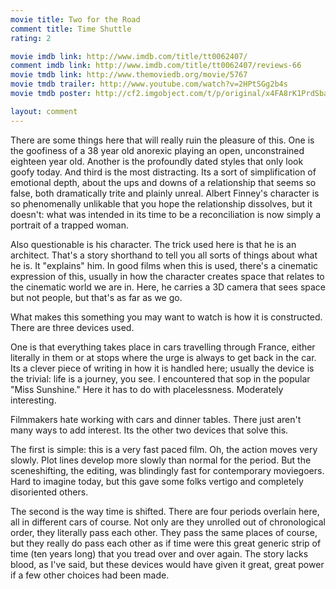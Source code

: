 ```yaml
---
movie title: Two for the Road
comment title: Time Shuttle
rating: 2

movie imdb link: http://www.imdb.com/title/tt0062407/
comment imdb link: http://www.imdb.com/title/tt0062407/reviews-66
movie tmdb link: http://www.themoviedb.org/movie/5767
movie tmdb trailer: http://www.youtube.com/watch?v=2HPtSGg2b4s
movie tmdb poster: http://cf2.imgobject.com/t/p/original/x4FA8rK1PrdSbanxLsMPc4AHPL1.jpg

layout: comment
---
```


There are some things here that will really ruin the pleasure of this. One is the goofiness of a 38 year old anorexic playing an open, unconstrained eighteen year old. Another is the profoundly dated styles that only look goofy today. And third is the most distracting. Its a sort of simplification of emotional depth, about the ups and downs of a relationship that seems so false, both dramatically trite and plainly unreal. Albert Finney's character is so phenomenally unlikable that you hope the relationship dissolves, but it doesn't: what was intended in its time to be a reconciliation is now simply a portrait of a trapped woman.

Also questionable is his character. The trick used here is that he is an architect. That's a story shorthand to tell you all sorts of things about what he is. It "explains" him. In good films when this is used, there's a cinematic expression of this, usually in how the character creates space that relates to the cinematic world we are in. Here, he carries a 3D camera that sees space but not people, but that's as far as we go.

What makes this something you may want to watch is how it is constructed. There are three devices used.

One is that everything takes place in cars travelling through France, either literally in them or at stops where the urge is always to get back in the car. Its a clever piece of writing in how it is handled here; usually the device is the trivial: life is a journey, you see. I encountered that sop in the popular "Miss Sunshine." Here it has to do with placelessness. Moderately interesting.

Filmmakers hate working with cars and dinner tables. There just aren't many ways to add interest. Its the other two devices that solve this.

The first is simple: this is a very fast paced film. Oh, the action moves very slowly. Plot lines develop more slowly than normal for the period. But the sceneshifting, the editing, was blindingly fast for contemporary moviegoers. Hard to imagine today, but this gave some folks vertigo and completely disoriented others.

The second is the way time is shifted. There are four periods overlain here, all in different cars of course. Not only are they unrolled out of chronological order, they literally pass each other. They pass the same places of course, but they really do pass each other as if time were this great generic strip of time (ten years long) that you tread over and over again. The story lacks blood, as I've said, but these devices would have given it great, great power if a few other choices had been made.